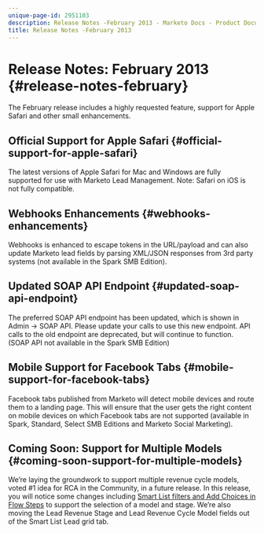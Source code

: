 ```yaml
---
unique-page-id: 2951103
description: Release Notes -February 2013 - Marketo Docs - Product Documentation
title: Release Notes -February 2013
---
```


# Release Notes: February 2013 {#release-notes-february}

The February release includes a highly requested feature, support for Apple Safari and other small enhancements.

## Official Support for Apple Safari {#official-support-for-apple-safari}

The latest versions of Apple Safari for Mac and Windows are fully supported for use with Marketo Lead Management. Note: Safari on iOS is not fully compatible.

## Webhooks Enhancements {#webhooks-enhancements}

Webhooks is enhanced to escape tokens in the URL/payload and can also update Marketo lead fields by parsing XML/JSON responses from 3rd party systems (not available in the Spark SMB Edition).

## Updated SOAP API Endpoint {#updated-soap-api-endpoint}

The preferred SOAP API endpoint has been updated, which is shown in Admin -> SOAP API. Please update your calls to use this new endpoint. API calls to the old endpoint are deprecated, but will continue to function. (SOAP API not available in the Spark SMB Edition)

## Mobile Support for Facebook Tabs {#mobile-support-for-facebook-tabs}

Facebook tabs published from Marketo will detect mobile devices and route them to a landing page. This will ensure that the user gets the right content on mobile devices on which Facebook tabs are not supported (available in Spark, Standard, Select SMB Editions and Marketo Social Marketing).

## Coming Soon: Support for Multiple Models {#coming-soon-support-for-multiple-models}

We’re laying the groundwork to support multiple revenue cycle models, voted #1 idea for RCA in the Community, in a future release. In this release, you will notice some changes including [Smart List filters and Add Choices in Flow Steps](/help/marketo/product-docs/reporting/revenue-cycle-analytics/revenue-cycle-models/find-all-leads-in-a-revenue-cycle-model.md) to support the selection of a model and stage. We’re also moving the Lead Revenue Stage and Lead Revenue Cycle Model fields out of the Smart List Lead grid tab.
